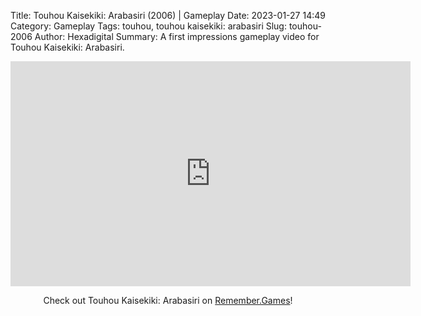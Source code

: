 Title: Touhou Kaisekiki: Arabasiri (2006) | Gameplay
Date: 2023-01-27 14:49
Category: Gameplay
Tags: touhou,  touhou kaisekiki: arabasiri
Slug: touhou-2006
Author: Hexadigital
Summary: A first impressions gameplay video for Touhou Kaisekiki: Arabasiri.

<center><iframe src="https://www.youtube.com/embed/e7Pmv7OSXUo?feature=oembed" allow="accelerometer; autoplay; encrypted-media; gyroscope; picture-in-picture" width="640" height="360" frameborder="0"></iframe>

Check out Touhou Kaisekiki: Arabasiri on [Remember.Games](https://remember.games/game/7258/touhou-kaisekiki-arabasiri/)!</center>